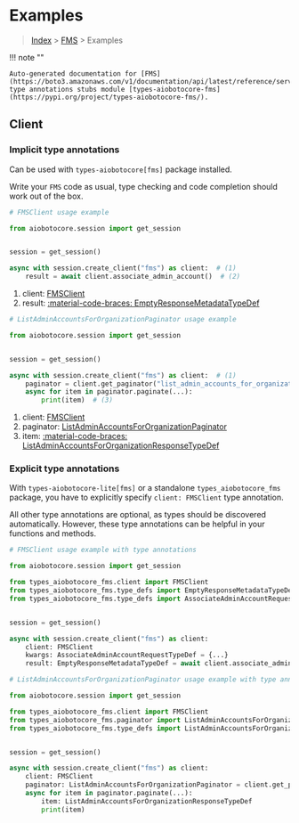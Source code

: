 # Examples

> [Index](../README.md) > [FMS](./README.md) > Examples

!!! note ""

    Auto-generated documentation for [FMS](https://boto3.amazonaws.com/v1/documentation/api/latest/reference/services/fms.html#fms)
    type annotations stubs module [types-aiobotocore-fms](https://pypi.org/project/types-aiobotocore-fms/).

## Client

### Implicit type annotations

Can be used with `types-aiobotocore[fms]` package installed.

Write your `FMS` code as usual,
type checking and code completion should work out of the box.



```python
# FMSClient usage example

from aiobotocore.session import get_session


session = get_session()

async with session.create_client("fms") as client:  # (1)
    result = await client.associate_admin_account()  # (2)
```

1. client: [FMSClient](./client.md)
2. result: [:material-code-braces: EmptyResponseMetadataTypeDef](./type_defs.md#emptyresponsemetadatatypedef) 



```python
# ListAdminAccountsForOrganizationPaginator usage example

from aiobotocore.session import get_session


session = get_session()

async with session.create_client("fms") as client:  # (1)
    paginator = client.get_paginator("list_admin_accounts_for_organization")  # (2)
    async for item in paginator.paginate(...):
        print(item)  # (3)
```

1. client: [FMSClient](./client.md)
2. paginator: [ListAdminAccountsForOrganizationPaginator](./paginators.md#listadminaccountsfororganizationpaginator)
3. item: [:material-code-braces: ListAdminAccountsForOrganizationResponseTypeDef](./type_defs.md#listadminaccountsfororganizationresponsetypedef) 




### Explicit type annotations

With `types-aiobotocore-lite[fms]`
or a standalone `types_aiobotocore_fms` package, you have to explicitly specify
`client: FMSClient` type annotation.

All other type annotations are optional, as types should be discovered automatically.
However, these type annotations can be helpful in your functions and methods.


```python
# FMSClient usage example with type annotations

from aiobotocore.session import get_session

from types_aiobotocore_fms.client import FMSClient
from types_aiobotocore_fms.type_defs import EmptyResponseMetadataTypeDef
from types_aiobotocore_fms.type_defs import AssociateAdminAccountRequestTypeDef


session = get_session()

async with session.create_client("fms") as client:
    client: FMSClient
    kwargs: AssociateAdminAccountRequestTypeDef = {...}
    result: EmptyResponseMetadataTypeDef = await client.associate_admin_account(**kwargs)
```



```python
# ListAdminAccountsForOrganizationPaginator usage example with type annotations

from aiobotocore.session import get_session

from types_aiobotocore_fms.client import FMSClient
from types_aiobotocore_fms.paginator import ListAdminAccountsForOrganizationPaginator
from types_aiobotocore_fms.type_defs import ListAdminAccountsForOrganizationResponseTypeDef


session = get_session()

async with session.create_client("fms") as client:
    client: FMSClient
    paginator: ListAdminAccountsForOrganizationPaginator = client.get_paginator("list_admin_accounts_for_organization")
    async for item in paginator.paginate(...):
        item: ListAdminAccountsForOrganizationResponseTypeDef
        print(item)
```


